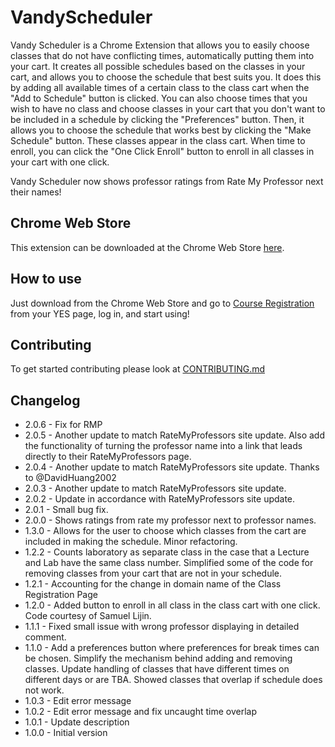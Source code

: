 # VandyScheduler

Vandy Scheduler is a Chrome Extension that allows you to easily choose classes that do not have conflicting times, automatically putting them into your cart. It creates all possible schedules based on the classes in your cart, and allows you to choose the schedule that best suits you. It does this by adding all available times of a certain class to the class cart when the "Add to Schedule" button is clicked. You can also choose times that you wish to have no class and choose classes in your cart that you don't want to be included in a schedule by clicking the "Preferences" button. Then, it allows you to choose the schedule that works best by clicking the "Make Schedule" button. These classes appear in the class cart. When time to enroll, you can click the "One Click Enroll" button to enroll in all classes in your cart with one click.

Vandy Scheduler now shows professor ratings from Rate My Professor next their names!

## Chrome Web Store

This extension can be downloaded at the Chrome Web Store [here](https://chrome.google.com/webstore/detail/vandy-scheduler/ofkamcklfkpakjddlappmemldnnapina?brand=CHBD&gclid=EAIaIQobChMI46ehtYrS1wIVirbACh19XA8iEAAYASABEgLat_D_BwE&gclsrc=aw.ds&dclid=CP6toraK0tcCFcVnAQodcRQNGA).

## How to use

Just download from the Chrome Web Store and go to [Course Registration](https://acad.app.vanderbilt.edu/more/SearchClasses.action#) from your YES page, log in, and start using!

## Contributing

To get started contributing please look at [CONTRIBUTING.md](./docs/CONTRIBUTING.md)

## Changelog

- 2.0.6 - Fix for RMP
- 2.0.5 - Another update to match RateMyProfessors site update. Also add the functionality of turning the professor name into a link that leads directly to their RateMyProfessors page.
- 2.0.4 - Another update to match RateMyProfessors site update. Thanks to @DavidHuang2002
- 2.0.3 - Another update to match RateMyProfessors site update.
- 2.0.2 - Update in accordance with RateMyProfessors site update.
- 2.0.1 - Small bug fix.
- 2.0.0 - Shows ratings from rate my professor next to professor names.
- 1.3.0 - Allows for the user to choose which classes from the cart are included in making the schedule. Minor refactoring.
- 1.2.2 - Counts laboratory as separate class in the case that a Lecture and Lab have the same class number. Simplified some of the code for removing classes from your cart that are not in your schedule.
- 1.2.1 - Accounting for the change in domain name of the Class Registration Page
- 1.2.0 - Added button to enroll in all class in the class cart with one click. Code courtesy of Samuel Lijin.
- 1.1.1 - Fixed small issue with wrong professor displaying in detailed comment.
- 1.1.0 - Add a preferences button where preferences for break times can be chosen. Simplify the mechanism behind adding and removing classes. Update handling of classes that have different times on different days or are TBA. Showed classes that overlap if schedule does not work.
- 1.0.3 - Edit error message
- 1.0.2 - Edit error message and fix uncaught time overlap
- 1.0.1 - Update description
- 1.0.0 - Initial version
